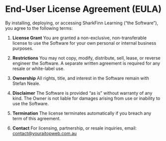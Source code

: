 # End-User License Agreement (EULA)

By installing, deploying, or accessing SharkFinn Learning (“the Software”), you agree to the following terms:

1. **License Grant**
   You are granted a non-exclusive, non-transferable license to use the Software for your own personal
   or internal business purposes.

2. **Restrictions**
   You may not copy, modify, distribute, sell, lease, or reverse engineer the Software.
   A separate written agreement is required for any resale or white-label use.

3. **Ownership**
   All rights, title, and interest in the Software remain with Stefan Neale.

4. **Disclaimer**
   The Software is provided “as is” without warranty of any kind. The Owner is not liable
   for damages arising from use or inability to use the Software.

5. **Termination**
   The license terminates automatically if you breach any term of this agreement.

6. **Contact**
   For licensing, partnership, or resale inquiries, email: contact@youraitopweb.com.au
